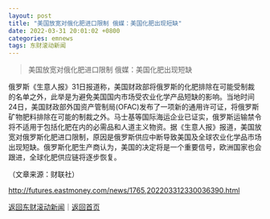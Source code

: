 ```yaml
---
layout: post
title: "美国放宽对俄化肥进口限制 俄媒：美国化肥出现短缺"
date: 2022-03-31 20:01:02 +0800
categories: emnews
tags: 东财滚动新闻
---
```

> 美国放宽对俄化肥进口限制 俄媒：美国化肥出现短缺

<p>俄罗斯《生意人报》31日报道称，美国财政部将俄罗斯的化肥排除在可能受制裁的名单之外，此举是为避免美国国内市场受农业化学产品短缺的影响。当地时间24日，美国财政部外国资产管制局(OFAC)发布了一项新的通用许可证，将俄罗斯矿物肥料排除在可能的制裁之外。马士基等国际海运企业已证实，俄罗斯运输禁令将不适用于包括化肥在内的必需品和人道主义物资。据《生意人报》报道，美国放宽对俄罗斯化肥进口限制，原因是俄罗斯供应中断导致美国及全球农业化学品市场出现短缺。俄罗斯化肥生产商认为，美国的决定将是一个重要信号，欧洲国家也会跟进，全球化肥供应链将逐步恢复。</p><p class="em_media">（文章来源：财联社）</p>

<http://futures.eastmoney.com/news/1765,202203312330036390.html>

[返回东财滚动新闻](//finews.withounder.com/emnews/)｜[返回首页](//finews.withounder.com/)
